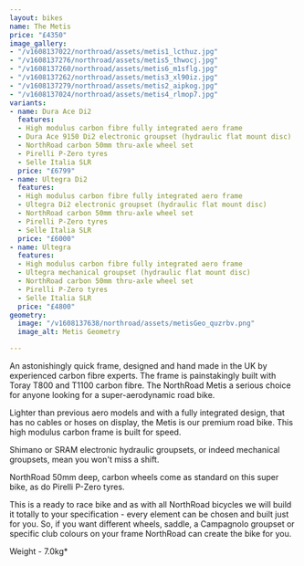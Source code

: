 ```yaml
---
layout: bikes
name: The Metis
price: "£4350"
image_gallery:
- "/v1608137022/northroad/assets/metis1_lcthuz.jpg"
- "/v1608137276/northroad/assets/metis5_thwocj.jpg"
- "/v1608137260/northroad/assets/metis6_m1sflg.jpg"
- "/v1608137262/northroad/assets/metis3_xl90iz.jpg"
- "/v1608137279/northroad/assets/metis2_aipkog.jpg"
- "/v1608137024/northroad/assets/metis4_rlmop7.jpg"
variants:
- name: Dura Ace Di2
  features:
  - High modulus carbon fibre fully integrated aero frame
  - Dura Ace 9150 Di2 electronic groupset (hydraulic flat mount disc)
  - NorthRoad carbon 50mm thru-axle wheel set
  - Pirelli P-Zero tyres
  - Selle Italia SLR
  price: "£6799"
- name: Ultegra Di2
  features:
  - High modulus carbon fibre fully integrated aero frame
  - Ultegra Di2 electronic groupset (hydraulic flat mount disc)
  - NorthRoad carbon 50mm thru-axle wheel set
  - Pirelli P-Zero tyres
  - Selle Italia SLR
  price: "£6000"
- name: Ultegra
  features:
  - High modulus carbon fibre fully integrated aero frame
  - Ultegra mechanical groupset (hydraulic flat mount disc)
  - NorthRoad carbon 50mm thru-axle wheel set
  - Pirelli P-Zero tyres
  - Selle Italia SLR
  price: "£4800"
geometry:
  image: "/v1608137638/northroad/assets/metisGeo_quzrbv.png"
  image_alt: Metis Geometry

---
```

An astonishingly quick frame, designed and hand made in the UK by experienced carbon fibre experts. The frame is painstakingly built with Toray T800 and T1100 carbon fibre. The NorthRoad Metis a serious choice for anyone looking for a super-aerodynamic road bike.

Lighter than previous aero models and with a fully integrated design, that has no cables or hoses on display, the Metis is our premium road bike. This high modulus carbon frame is built for speed.

Shimano or SRAM electronic hydraulic groupsets, or indeed mechanical groupsets, mean you won't miss a shift.

NorthRoad 50mm deep, carbon wheels come as standard on this super bike, as do Pirelli P-Zero tyres.

This is a ready to race bike and as with all NorthRoad bicycles we will build it totally to your specification - every element can be chosen and built just for you. So, if you want different wheels, saddle, a Campagnolo groupset or specific club colours on your frame NorthRoad can create the bike for you.

Weight - 7.0kg*